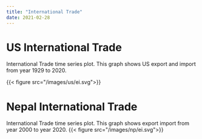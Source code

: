 ```yaml
---
title: "International Trade"
date: 2021-02-28
---
```


# US International Trade
International Trade time series plot. This graph shows US export and import from year 1929 to 2020.

{{< figure src="/images/us/ei.svg">}}

# Nepal International Trade
International Trade time series plot. This graph shows export import from year 2000 to year 2020.
{{< figure src="/images/np/ei.svg">}}
